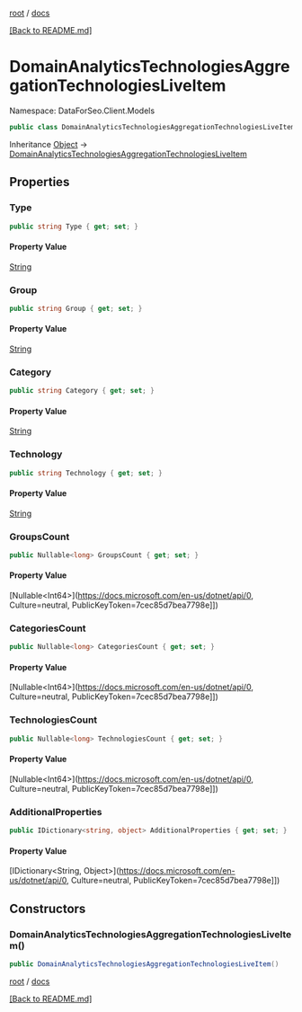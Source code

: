 [root](./../ "root") / [docs](./ "docs")

[[Back to README.md]](./../README.md "[Back to README.md]")

# DomainAnalyticsTechnologiesAggregationTechnologiesLiveItem

Namespace: DataForSeo.Client.Models

```csharp
public class DomainAnalyticsTechnologiesAggregationTechnologiesLiveItem
```

Inheritance [Object](https://docs.microsoft.com/en-us/dotnet/api/Object) → [DomainAnalyticsTechnologiesAggregationTechnologiesLiveItem](./DomainAnalyticsTechnologiesAggregationTechnologiesLiveItem.md)

## Properties

### **Type**

```csharp
public string Type { get; set; }
```

#### Property Value

[String](https://docs.microsoft.com/en-us/dotnet/api/String)<br>

### **Group**

```csharp
public string Group { get; set; }
```

#### Property Value

[String](https://docs.microsoft.com/en-us/dotnet/api/String)<br>

### **Category**

```csharp
public string Category { get; set; }
```

#### Property Value

[String](https://docs.microsoft.com/en-us/dotnet/api/String)<br>

### **Technology**

```csharp
public string Technology { get; set; }
```

#### Property Value

[String](https://docs.microsoft.com/en-us/dotnet/api/String)<br>

### **GroupsCount**

```csharp
public Nullable<long> GroupsCount { get; set; }
```

#### Property Value

[Nullable&lt;Int64&gt;](https://docs.microsoft.com/en-us/dotnet/api/0, Culture=neutral, PublicKeyToken=7cec85d7bea7798e]])<br>

### **CategoriesCount**

```csharp
public Nullable<long> CategoriesCount { get; set; }
```

#### Property Value

[Nullable&lt;Int64&gt;](https://docs.microsoft.com/en-us/dotnet/api/0, Culture=neutral, PublicKeyToken=7cec85d7bea7798e]])<br>

### **TechnologiesCount**

```csharp
public Nullable<long> TechnologiesCount { get; set; }
```

#### Property Value

[Nullable&lt;Int64&gt;](https://docs.microsoft.com/en-us/dotnet/api/0, Culture=neutral, PublicKeyToken=7cec85d7bea7798e]])<br>

### **AdditionalProperties**

```csharp
public IDictionary<string, object> AdditionalProperties { get; set; }
```

#### Property Value

[IDictionary&lt;String, Object&gt;](https://docs.microsoft.com/en-us/dotnet/api/0, Culture=neutral, PublicKeyToken=7cec85d7bea7798e]])<br>

## Constructors

### **DomainAnalyticsTechnologiesAggregationTechnologiesLiveItem()**

```csharp
public DomainAnalyticsTechnologiesAggregationTechnologiesLiveItem()
```

[root](./../ "root") / [docs](./ "docs")

[[Back to README.md]](./../README.md "[Back to README.md]")